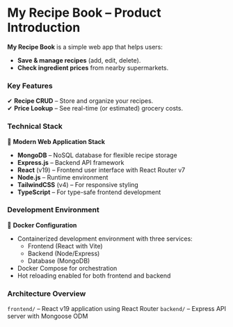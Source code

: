 # **My Recipe Book – Product Introduction**  

**My Recipe Book** is a simple web app that helps users:  
- **Save & manage recipes** (add, edit, delete).  
- **Check ingredient prices** from nearby supermarkets.  

### **Key Features**  
✔ **Recipe CRUD** – Store and organize your recipes.  
✔ **Price Lookup** – See real-time (or estimated) grocery costs.  

### **Technical Stack**
🔧 **Modern Web Application Stack**
- **MongoDB** – NoSQL database for flexible recipe storage
- **Express.js** – Backend API framework
- **React** (v19) – Frontend user interface with React Router v7
- **Node.js** – Runtime environment
- **TailwindCSS** (v4) – For responsive styling
- **TypeScript** – For type-safe frontend development

### **Development Environment**
🐳 **Docker Configuration**
- Containerized development environment with three services:
  - Frontend (React with Vite)
  - Backend (Node/Express)
  - Database (MongoDB)
- Docker Compose for orchestration
- Hot reloading enabled for both frontend and backend

### **Architecture Overview**
```frontend/``` – React v19 application using React Router
```backend/``` – Express API server with Mongoose ODM
